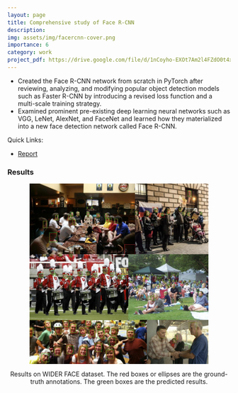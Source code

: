 ```yaml
---
layout: page
title: Comprehensive study of Face R-CNN
description:
img: assets/img/facercnn-cover.png
importance: 6
category: work
project_pdf: https://drive.google.com/file/d/1nCoyho-EXOt7Am2l4FZdO0t4xyWTeb65/view?usp=drive_link
---
```


- Created the Face R-CNN network from scratch in PyTorch after reviewing, analyzing, and modifying popular object detection models such as Faster R-CNN by introducing a revised loss function and a multi-scale training strategy.
- Examined prominent pre-existing deep learning neural networks such as VGG, LeNet, AlexNet, and FaceNet and learned how they materialized into a new face detection network called Face R-CNN.

Quick Links:
- [Report](https://drive.google.com/file/d/1nCoyho-EXOt7Am2l4FZdO0t4xyWTeb65/view?usp=drive_link)

### Results

<div align="center"><img src="/assets/img/facercnn-results.png" align="center" width="80%">

<p align="center">
Results on WIDER FACE dataset. The red boxes or ellipses are the ground-truth annotations. The green boxes are the predicted results.
</div>

